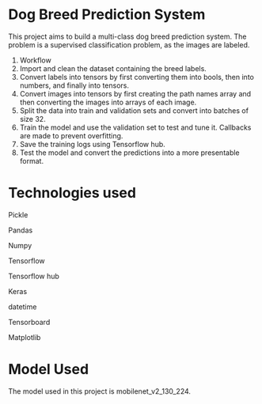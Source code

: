 # Dog Breed Prediction System
This project aims to build a multi-class dog breed prediction system. The problem is a supervised classification problem, as the images are labeled.

1) Workflow
2) Import and clean the dataset containing the breed labels.
3) Convert labels into tensors by first converting them into bools, then into numbers, and finally into tensors.
4) Convert images into tensors by first creating the path names array and then converting the images into arrays of each image.
5) Split the data into train and validation sets and convert into batches of size 32.
6) Train the model and use the validation set to test and tune it. Callbacks are made to prevent overfitting.
7) Save the training logs using Tensorflow hub.
8) Test the model and convert the predictions into a more presentable format.

# Technologies used
Pickle

Pandas

Numpy

Tensorflow

Tensorflow hub

Keras

datetime

Tensorboard

Matplotlib

# Model Used
The model used in this project is mobilenet_v2_130_224.



